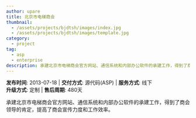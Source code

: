 ```yaml
---
author: upare
title: 北京市电梯商会
thumbnail:
  - /assets/projects/bjdtsh/images/index.jpg
  - /assets/projects/bjdtsh/images/template.jpg
category:
  - project
tag:
  - asp
  - enterprise
description: 承建北京市电梯商会官方网站、通信系统和内部办公软件的承建工作，得到了商会领导的肯定，提高了商会宣传力度和工作效率。
---
```

**发布时间**: 2013-07-18 | **交付方式**: 源代码(ASP) | **服务方式**: 线下  
**升级方式**: 定制 | **售后周期**: 480天

承建北京市电梯商会官方网站、通信系统和内部办公软件的承建工作，得到了商会领导的肯定，提高了商会宣传力度和工作效率。
